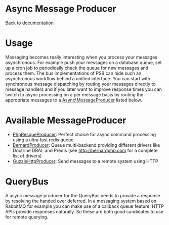 Async Message Producer
======================

[Back to documentation](../README.md#documentation)

# Usage

Messaging becomes really interesting when you process your messages asynchronous. For example push your messages on a database queue,
set up a cron job to periodically check the queue for new messages and process them. The bus implementations of PSB can
hide such an asynchronous workflow behind a unified interface. You can start with synchronous message dispatching by
routing your messages directly to message handlers and if you later want to improve response times you can switch to
async processing on a per message basis by routing the appropriate messages to a [Async\MessageProducer](../src/Async/MessageProducer.php) listed below.

# Available MessageProducer

- [PhpResqueProducer](https://github.com/prooph/psb-php-resque-producer): Perfect choice for async
  command processing using a ultra fast redis queue
- [BernardProducer](https://github.com/prooph/psb-bernard-producer): Queue multi-backend providing different
  drivers like Doctrine DBAL and Predis (see http://bernardphp.com for a complete list of drivers)
- [GuzzleHttpProducer](https://github.com/prooph/psb-http-producer): Send messages to a remote system using
  HTTP

# QueryBus

A async message producer for the QueryBus needs to provide a response by resolving the handed over deferred.
In a messaging system based on RabbitMQ for example you can make use of a callback queue feature.
HTTP APIs provide responses naturally.
So these are both good candidates to use for remote querying.
